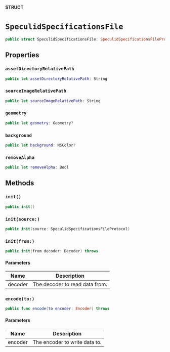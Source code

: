 **STRUCT**

# `SpeculidSpecificationsFile`

```swift
public struct SpeculidSpecificationsFile: SpeculidSpecificationsFileProtocol, Codable
```

## Properties
### `assetDirectoryRelativePath`

```swift
public let assetDirectoryRelativePath: String
```

### `sourceImageRelativePath`

```swift
public let sourceImageRelativePath: String
```

### `geometry`

```swift
public let geometry: Geometry?
```

### `background`

```swift
public let background: NSColor?
```

### `removeAlpha`

```swift
public let removeAlpha: Bool
```

## Methods
### `init()`

```swift
public init()
```

### `init(source:)`

```swift
public init(source: SpeculidSpecificationsFileProtocol)
```

### `init(from:)`

```swift
public init(from decoder: Decoder) throws
```

#### Parameters

| Name | Description |
| ---- | ----------- |
| decoder | The decoder to read data from. |

### `encode(to:)`

```swift
public func encode(to encoder: Encoder) throws
```

#### Parameters

| Name | Description |
| ---- | ----------- |
| encoder | The encoder to write data to. |